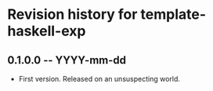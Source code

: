 # Revision history for template-haskell-exp

## 0.1.0.0 -- YYYY-mm-dd

* First version. Released on an unsuspecting world.
